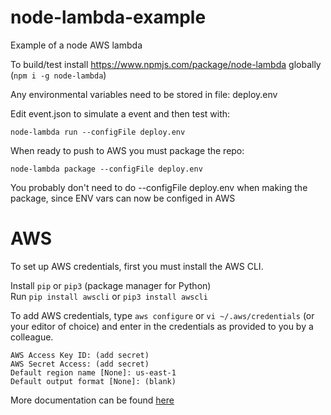 # node-lambda-example
Example of a node AWS lambda

To build/test install https://www.npmjs.com/package/node-lambda globally (`npm i -g node-lambda`)

Any environmental variables need to be stored in file: deploy.env

Edit event.json to simulate a event and then test with:
```
node-lambda run --configFile deploy.env
```
When ready to push to AWS you must package the repo:
```
node-lambda package --configFile deploy.env
```
You probably don't need to do --configFile deploy.env when making the package, since ENV vars can now be configed in AWS

# AWS

To set up AWS credentials, first you must install the AWS CLI.

Install `pip` or `pip3` (package manager for Python)  
Run `pip install awscli` or `pip3 install awscli`  

To add AWS credentials, type `aws configure` or `vi ~/.aws/credentials` (or your editor of choice) and enter in the credentials as provided to you by a colleague.  

```
AWS Access Key ID: (add secret)
AWS Secret Access: (add secret)
Default region name [None]: us-east-1
Default output format [None]: (blank)
```

More documentation can be found [here](https://docs.google.com/document/d/1RW47fDEvuIjUC-lJu_OFVylPQtyiX2OfjW_8QJpcm38/edit#)
